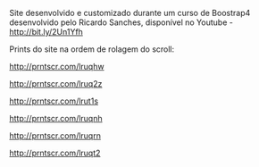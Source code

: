 Site desenvolvido e customizado durante um curso de Boostrap4 desenvolvido pelo Ricardo Sanches, disponível no Youtube - http://bit.ly/2Un1Yfh


Prints do site na ordem de rolagem do scroll:

http://prntscr.com/lruqhw

http://prntscr.com/lruq2z

http://prntscr.com/lrut1s

http://prntscr.com/lruqnh

http://prntscr.com/lruqrn

http://prntscr.com/lruqt2


